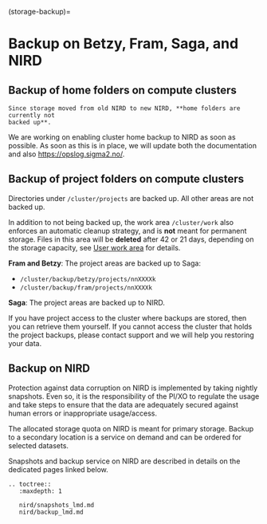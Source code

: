 (storage-backup)=

# Backup on Betzy, Fram, Saga, and NIRD


## Backup of home folders on compute clusters

```{warning}
Since storage moved from old NIRD to new NIRD, **home folders are currently not
backed up**.
```

We are working on enabling cluster home backup to NIRD as soon as possible.
As soon as this is in place, we will update both the documentation and also
<https://opslog.sigma2.no/>.


## Backup of project folders on compute clusters 

Directories under `/cluster/projects` are backed up. All other areas are not backed up.

In addition to not being backed up, the work area `/cluster/work` also enforces
an automatic cleanup strategy, and is **not** meant for permanent storage.
Files in this area will be **deleted** after 42 or 21 days, depending on the storage capacity,
see [User work area](user-work-area) for details.

**Fram and Betzy**: The project areas are backed up to Saga:
- `/cluster/backup/betzy/projects/nnXXXXk`
- `/cluster/backup/fram/projects/nnXXXXk`

**Saga**: The project areas are backed up to NIRD.

If you have project access to the cluster where backups are stored, then you
can retrieve them yourself. If you cannot access the cluster that holds the
project backups, please contact support and we will help you restoring your
data.


## Backup on NIRD

Protection against data corruption on NIRD is implemented by taking nightly snapshots. Even so, it is the responsibility of the PI/XO to regulate the usage and take steps to ensure that the data are adequately secured against human errors or inappropriate usage/access.

The allocated storage quota on NIRD is meant for primary storage. Backup to a secondary location is a service on demand and can be ordered for selected datasets.

Snapshots and backup service on NIRD are described in details on the dedicated pages linked below.

```{eval-rst}
.. toctree::
   :maxdepth: 1

   nird/snapshots_lmd.md
   nird/backup_lmd.md
```

